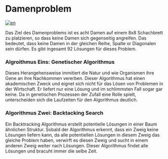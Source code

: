# Damenproblem
[![en](https://img.shields.io/badge/lang-de-green.svg)](https://github.com/danielgafarov/8queens/blob/main/README.md)

Das Ziel des Damenproblems ist es acht Damen auf einem 8x8 Schachbrett zu platzieren, so dass keine Damen sich gegenseitig angreifen. Das bedeutet, dass keine Damen in der gleichen Reihe, Spalte or Diagonalen sein dürfen. Es gibt ingesamt 92 Lösungen für dieses Problem.
### Algroithmus Eins: Genetischer Algorithmus
Dieses Herangehensweise immitiert die Natur und wie Organismen ihre Gene an ihre Nachkommen vererben. Dieser Algorithmus hat einen akademischen Zweck und eignet sich nicht für das Lösen von Problemen in der Wirtschaft. Er liefert nur eine Lösung und im schlimmsten Fall sogar gar keine. Da in genetischen Prozessen der Zufall eine Rolle spielt, unterscheiden sich die Laufzeiten für den Algorithmus deutlich.
### Algorithmus Zwei: Backtacking Search
Ein Backtracking Algorithmus erstellt potentielle Lösungen in einer Baum ähnlichen Struktur. Sobald der Algorithmus erkennt, dass ein Zweig keine Lösungen liefern kann, da alle potentiellen Lösungen in diesem Zweig das gleiche Problem haben, verwirft es diesen Zweig und sucht in einem anderen Zweig weiter nach Lösungen. Dieser Algorithmus findet alle Lösungen und bracuht immer die selbe Zeit.
